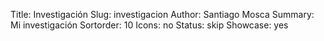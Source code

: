 Title: Investigación
Slug: investigacion
Author: Santiago Mosca
Summary: Mi investigación
Sortorder: 10
Icons: no
Status: skip
Showcase: yes

